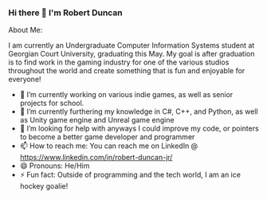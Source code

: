 ### Hi there 👋 I'm Robert Duncan

About Me:

I am currently an Undergraduate Computer Information Systems student at Georgian Court University, graduating this May. My goal is after graduation is to find work in the gaming industry for one of the various studios throughout the world and create something that is fun and enjoyable for everyone! 

- 🔭 I’m currently working on various indie games, as well as senior projects for school. 
- 🌱 I’m currently furthering my knowledge in C#, C++, and Python, as well as Unity game engine and Unreal game engine
- 🤔 I’m looking for help with anyways I could improve my code, or pointers to become a better game developer and programmer
- 📫 How to reach me: You can reach me on LinkedIn @ https://www.linkedin.com/in/robert-duncan-jr/
- 😄 Pronouns: He/Him
- ⚡ Fun fact: Outside of programming and the tech world, I am an ice hockey goalie!

